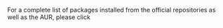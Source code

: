 For a complete list of packages installed from the official repositories as well as the AUR, please click
